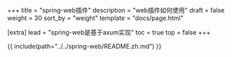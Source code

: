 +++
title = "spring-web插件"
description = "web插件如何使用"
draft = false
weight = 30
sort_by = "weight"
template = "docs/page.html"

[extra]
lead = "spring-web是基于axum实现"
toc = true
top = false
+++

{{ include(path="../../spring-web/README.zh.md") }}